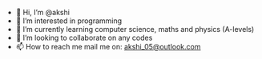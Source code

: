 - 👋 Hi, I’m @akshi
- 👀 I’m interested in programming
- 🌱 I’m currently learning computer science, maths and physics (A-levels)
- 💞️ I’m looking to collaborate on any codes
- 📫 How to reach me mail me on: akshi_05@outlook.com

<!---
akshi is a ✨ special ✨ repository because its `README.md` (this file) appears on your GitHub profile.
You can click the Preview link to take a look at your changes.
--->
